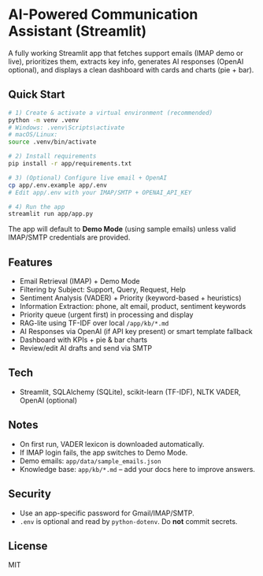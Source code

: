 # AI-Powered Communication Assistant (Streamlit)

A fully working Streamlit app that fetches support emails (IMAP demo or live), prioritizes them,
extracts key info, generates AI responses (OpenAI optional), and displays a clean dashboard with
cards and charts (pie + bar).

## Quick Start

```bash
# 1) Create & activate a virtual environment (recommended)
python -m venv .venv
# Windows: .venv\Scripts\activate
# macOS/Linux:
source .venv/bin/activate

# 2) Install requirements
pip install -r app/requirements.txt

# 3) (Optional) Configure live email + OpenAI
cp app/.env.example app/.env
# Edit app/.env with your IMAP/SMTP + OPENAI_API_KEY

# 4) Run the app
streamlit run app/app.py
```

The app will default to **Demo Mode** (using sample emails) unless valid IMAP/SMTP credentials are provided.

## Features
- Email Retrieval (IMAP) + Demo Mode
- Filtering by Subject: Support, Query, Request, Help
- Sentiment Analysis (VADER) + Priority (keyword-based + heuristics)
- Information Extraction: phone, alt email, product, sentiment keywords
- Priority queue (urgent first) in processing and display
- RAG-lite using TF-IDF over local `/app/kb/*.md`
- AI Responses via OpenAI (if API key present) or smart template fallback
- Dashboard with KPIs + pie & bar charts
- Review/edit AI drafts and send via SMTP

## Tech
- Streamlit, SQLAlchemy (SQLite), scikit-learn (TF-IDF), NLTK VADER, OpenAI (optional)

## Notes
- On first run, VADER lexicon is downloaded automatically.
- If IMAP login fails, the app switches to Demo Mode.
- Demo emails: `app/data/sample_emails.json`
- Knowledge base: `app/kb/*.md` – add your docs here to improve answers.

## Security
- Use an app-specific password for Gmail/IMAP/SMTP.
- `.env` is optional and read by `python-dotenv`. Do **not** commit secrets.

## License
MIT
